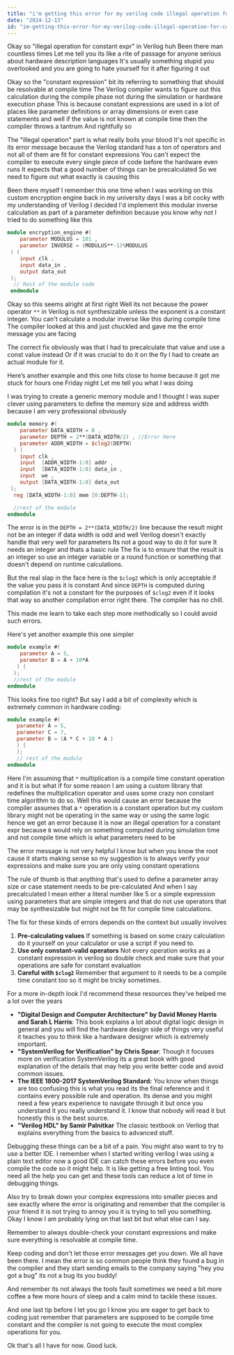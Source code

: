 ```yaml
---
title: "i'm getting this error for my verilog code illegal operation for constant expr?"
date: "2024-12-13"
id: "im-getting-this-error-for-my-verilog-code-illegal-operation-for-constant-expr"
---
```


Okay so "illegal operation for constant expr" in Verilog huh Been there man countless times Let me tell you its like a rite of passage for anyone serious about hardware description languages It's usually something stupid you overlooked and you are going to hate yourself for it after figuring it out

Okay so the "constant expression" bit its referring to something that should be resolvable at compile time The Verilog compiler wants to figure out this calculation during the compile phase not during the simulation or hardware execution phase This is because constant expressions are used in a lot of places like parameter definitions or array dimensions or even case statements and well if the value is not known at compile time then the compiler throws a tantrum And rightfully so

The "illegal operation" part is what really boils your blood It's not specific in its error message because the Verilog standard has a ton of operators and not all of them are fit for constant expressions You can't expect the compiler to execute every single piece of code before the hardware even runs It expects that a good number of things can be precalculated So we need to figure out what exactly is causing this

Been there myself I remember this one time when I was working on this custom encryption engine back in my university days I was a bit cocky with my understanding of Verilog I decided I'd implement this modular inverse calculation as part of a parameter definition because you know why not I tried to do something like this

```verilog
module encryption_engine #(
    parameter MODULUS = 101 ,
    parameter INVERSE = (MODULUS**-1)%MODULUS
 ) (
    input clk ,
    input data_in ,
    output data_out
 );
  // Rest of the module code
 endmodule
```

Okay so this seems alright at first right Well its not because the power operator `**` in Verilog is not synthesizable unless the exponent is a constant integer. You can't calculate a modular inverse like this during compile time The compiler looked at this and just chuckled and gave me the error message you are facing

The correct fix obviously was that I had to precalculate that value and use a const value instead Or if it was crucial to do it on the fly I had to create an actual module for it.

Here’s another example and this one hits close to home because it got me stuck for hours one Friday night Let me tell you what I was doing

I was trying to create a generic memory module and I thought I was super clever using parameters to define the memory size and address width because I am very professional obviously

```verilog
module memory #(
    parameter DATA_WIDTH = 8 ,
    parameter DEPTH = 2**(DATA_WIDTH/2) , //Error Here
    parameter ADDR_WIDTH = $clog2(DEPTH)
  ) (
    input clk ,
    input  [ADDR_WIDTH-1:0] addr ,
    input  [DATA_WIDTH-1:0] data_in ,
    input  we ,
    output [DATA_WIDTH-1:0] data_out
 );
  reg [DATA_WIDTH-1:0] mem [0:DEPTH-1];

  //rest of the module
endmodule
```

The error is in the `DEPTH = 2**(DATA_WIDTH/2)` line because the result might not be an integer if data width is odd and well Verilog doesn't exactly handle that very well for parameters Its not a good way to do it for sure It needs an integer and thats a basic rule The fix is to ensure that the result is an integer so use an integer variable or a round function or something that doesn't depend on runtime calculations.

But the real slap in the face here is the `$clog2` which is only acceptable if the value you pass it is constant And since `DEPTH` is computed during compilation it's not a constant for the purposes of `$clog2` even if it looks that way so another compilation error right there. The compiler has no chill.

This made me learn to take each step more methodically so I could avoid such errors.

Here's yet another example this one simpler

```verilog
module example #(
    parameter A = 5,
    parameter B = A + 10*A
   ) (
  );
  //rest of the module
endmodule
```

This looks fine too right? But say I add a bit of complexity which is extremely common in hardware coding:

```verilog
module example #(
   parameter A = 5,
   parameter C = 7,
   parameter B = (A * C + 10 * A )
   ) (
   );
   // rest of the module
endmodule
```

Here I'm assuming that `*` multiplication is a compile time constant operation and it is but what if for some reason I am using a custom library that redefines the multiplication operator and uses some crazy non constant time algorithm to do so. Well this would cause an error because the compiler assumes that a `*` operation is a constant operation but my custom library might not be operating in the same way or using the same logic hence we get an error because it is now an illegal operation for a constant expr because `B` would rely on something computed during simulation time and not compile time which is what parameters need to be

The error message is not very helpful I know but when you know the root cause it starts making sense so my suggestion is to always verify your expressions and make sure you are only using constant operations

The rule of thumb is that anything that's used to define a parameter array size or case statement needs to be pre-calculated And when I say precalculated I mean either a literal number like 5 or a simple expression using parameters that are simple integers and that do not use operators that may be synthesizable but might not be fit for compile time calculations.

The fix for these kinds of errors depends on the context but usually involves

1.  **Pre-calculating values** If something is based on some crazy calculation do it yourself on your calculator or use a script if you need to.
2.  **Use only constant-valid operators** Not every operation works as a constant expression in verilog so double check and make sure that your operations are safe for constant evaluation
3. **Careful with `$clog2`** Remember that argument to it needs to be a compile time constant too so it might be tricky sometimes.

For a more in-depth look I'd recommend these resources they've helped me a lot over the years

*   **"Digital Design and Computer Architecture" by David Money Harris and Sarah L Harris**: This book explains a lot about digital logic design in general and you will find the hardware design side of things very useful it teaches you to think like a hardware designer which is extremely important.
*  **"SystemVerilog for Verification" by Chris Spear**:  Though it focuses more on verification SystemVerilog its a great book with good explanation of the details that may help you write better code and avoid common issues.
*  **The IEEE 1800-2017 SystemVerilog Standard:** You know when things are too confusing this is what you read its the final reference and it contains every possible rule and operation. Its dense and you might need a few years experience to navigate through it but once you understand it you really understand it. I know that nobody will read it but honestly this is the best source.
*   **"Verilog HDL" by Samir Palnitkar** The classic textbook on Verilog that explains everything from the basics to advanced stuff.

Debugging these things can be a bit of a pain. You might also want to try to use a better IDE. I remember when I started writing verilog I was using a plain text editor now a good IDE can catch these errors before you even compile the code so it might help. It is like getting a free linting tool. You need all the help you can get and these tools can reduce a lot of time in debugging things.

Also try to break down your complex expressions into smaller pieces and see exactly where the error is originating and remember that the compiler is your friend it is not trying to annoy you it is trying to tell you something. Okay I know I am probably lying on that last bit but what else can I say.

Remember to always double-check your constant expressions and make sure everything is resolvable at compile time.

Keep coding and don't let those error messages get you down. We all have been there. I mean the error is so common people think they found a bug in the compiler and they start sending emails to the company saying "hey you got a bug" its not a bug its you buddy!

And remember its not always the tools fault sometimes we need a bit more coffee a few more hours of sleep and a calm mind to tackle these issues.

And one last tip before I let you go I know you are eager to get back to coding just remember that parameters are supposed to be compile time constant and the compiler is not going to execute the most complex operations for you.

Ok that's all I have for now. Good luck.
